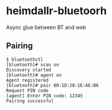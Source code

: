 # heimdallr-bluetoorh
Async glue between BT and web

## Pairing
    $ bluetoothctl
    [bluetooth]# scan on
    Discovery started
    [bluetooth]# agent on
    Agent registered
    [bluetooth]# pair 00:1D:28:1E:AE:B6
    Request PIN code
    [agent] Enter PIN code: 12345
    Pairing successful